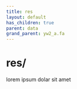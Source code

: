 ```yaml
---
title: res
layout: default
has_children: true
parent: data
grand_parent: yw2_a.fa
---
```

# res/

lorem ipsum dolar sit amet

